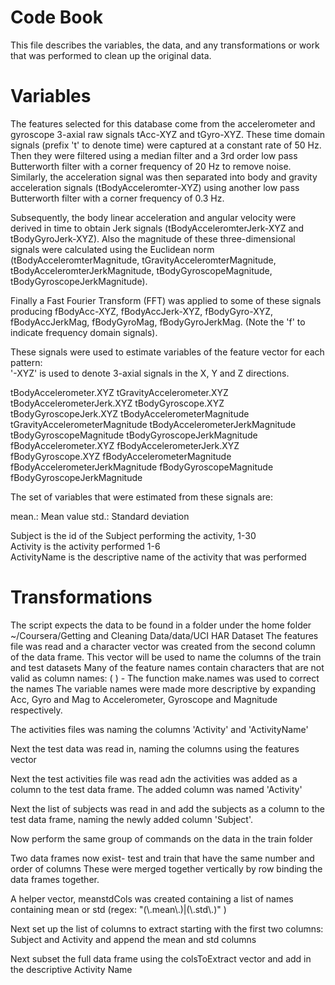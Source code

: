 Code Book
=========

This file describes the variables, the data, and any transformations or work that was performed to clean up the original data.

Variables 
=========

The features selected for this database come from the accelerometer and gyroscope 3-axial raw signals tAcc-XYZ and tGyro-XYZ. These time domain signals (prefix 't' to denote time) were captured at a constant rate of 50 Hz. Then they were filtered using a median filter and a 3rd order low pass Butterworth filter with a corner frequency of 20 Hz to remove noise. Similarly, the acceleration signal was then separated into body and gravity acceleration signals (tBodyAcceleromter-XYZ) using another low pass Butterworth filter with a corner frequency of 0.3 Hz. 

Subsequently, the body linear acceleration and angular velocity were derived in time to obtain Jerk signals (tBodyAcceleromterJerk-XYZ and tBodyGyroJerk-XYZ). Also the magnitude of these three-dimensional signals were calculated using the Euclidean norm (tBodyAcceleromterMagnitude, tGravityAcceleromterMagnitude, tBodyAcceleromterJerkMagnitude, tBodyGyroscopeMagnitude, tBodyGyroscopeJerkMagnitude). 

Finally a Fast Fourier Transform (FFT) was applied to some of these signals producing fBodyAcc-XYZ, fBodyAccJerk-XYZ, fBodyGyro-XYZ, fBodyAccJerkMag, fBodyGyroMag, fBodyGyroJerkMag. (Note the 'f' to indicate frequency domain signals). 

These signals were used to estimate variables of the feature vector for each pattern:  
'-XYZ' is used to denote 3-axial signals in the X, Y and Z directions.

tBodyAccelerometer.XYZ
tGravityAccelerometer.XYZ
tBodyAccelerometerJerk.XYZ
tBodyGyroscope.XYZ
tBodyGyroscopeJerk.XYZ
tBodyAccelerometerMagnitude
tGravityAccelerometerMagnitude
tBodyAccelerometerJerkMagnitude
tBodyGyroscopeMagnitude
tBodyGyroscopeJerkMagnitude
fBodyAccelerometer.XYZ
fBodyAccelerometerJerk.XYZ
fBodyGyroscope.XYZ
fBodyAccelerometerMagnitude
fBodyAccelerometerJerkMagnitude
fBodyGyroscopeMagnitude
fBodyGyroscopeJerkMagnitude

The set of variables that were estimated from these signals are: 

mean.: Mean value
std.: Standard deviation

Subject is the id of the Subject performing the activity, 1-30<br/>
Activity is the activity performed 1-6<br/>
ActivityName is the descriptive name of the activity that was performed<br/>

Transformations
===============

The script expects the data to be found in a folder under the home folder
   ~/Coursera/Getting and Cleaning Data/data/UCI HAR Dataset
The features file was read and a character vector was created from the second column of the data frame. This vector will be used to name the columns of the train and test datasets
Many of the feature names contain characters that are not valid as column names: ( ) -
The function make.names was used to correct the names
The variable names were made more descriptive by expanding Acc, Gyro and Mag to Accelerometer, Gyroscope and Magnitude respectively.

The activities files was naming the columns 'Activity' and 'ActivityName'

Next the test data was read in, naming the columns using the features vector

Next the test activities file was read adn the activities was added as a column to the test data frame. The added column was named 'Activity'

Next the list of subjects was read in and add the subjects as a column to the test data frame, naming the newly added column 'Subject'.

Now perform the same group of commands on the data in the train folder

Two data frames now exist- test and train that have the same number and order of columns
These were merged together vertically by row binding the data frames together.

A helper vector, meanstdCols was created containing a list of names containing mean or std (regex: "(\\.mean\\.)|(\\.std\\.)" )

Next set up the list of columns to extract starting with the first two columns: Subject and Activity and append the mean and std columns

Next subset the full data frame using the colsToExtract vector and add in the descriptive Activity Name
